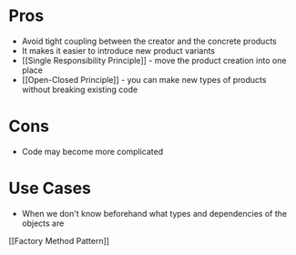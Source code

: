# Pros
- Avoid tight coupling between the creator and the concrete products
- It makes it easier to introduce new product variants
- [[Single Responsibility Principle]] - move the product creation into one place
- [[Open-Closed Principle]] - you can make new types of products without breaking existing code
# Cons
- Code may become more complicated
# Use Cases
- When we don't know beforehand what types and dependencies of the objects are

[[Factory Method Pattern]]
